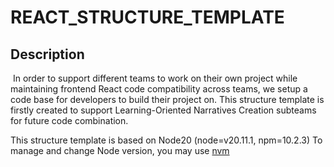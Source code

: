 # REACT_STRUCTURE_TEMPLATE

## Description
 In order to support different teams to work on their own project while maintaining frontend React code compatibility across teams, we setup a code base for developers to build their project on. This structure template is firstly created to support Learning-Oriented Narratives Creation subteams for future code combination. 

This structure template is based on Node20 (node=v20.11.1, npm=10.2.3)
To manage and change Node version, you may use [nvm](https://github.com/nvm-sh/nvm)
